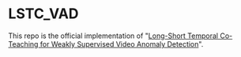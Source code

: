 LSTC_VAD
=====================
This repo is the official implementation of "[Long-Short Temporal Co-Teaching for Weakly Supervised Video Anomaly Detection](https://arxiv.org/pdf/2303.18044.pdf)".




